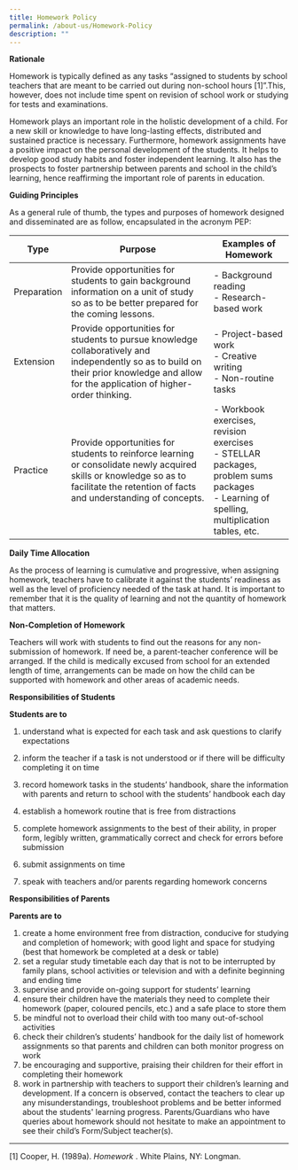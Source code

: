 ```yaml
---
title: Homework Policy
permalink: /about-us/Homework-Policy
description: ""
---
```

**Rationale**

Homework is typically defined as any tasks “assigned to students by school teachers that are meant to be carried out during non-school hours \[1\]”.This, however, does not include time spent on revision of school work or studying for tests and examinations.  
  
Homework plays an important role in the holistic development of a child. For a new skill or knowledge to have long-lasting effects, distributed and sustained practice is necessary. Furthermore, homework assignments have a positive impact on the personal development of the students. It helps to develop good study habits and foster independent learning. It also has the prospects to foster partnership between parents and school in the child’s learning, hence reaffirming the important role of parents in education.  
  

**Guiding Principles**

As a general rule of thumb, the types and purposes of homework designed and disseminated are as follow, encapsulated in the acronym PEP:

| Type | Purpose | Examples of Homework |
| -------- | -------- | -------- |
| Preparation     | Provide opportunities for students to gain background information on a unit of study so as to be better prepared for the coming lessons.     | - Background reading<br>-   Research-based work     |
|Extension|Provide opportunities for students to pursue knowledge collaboratively and independently so as to build on their prior knowledge and allow for the application of higher-order thinking.|-  Project-based work<br>-   Creative writing<br>-  Non-routine tasks
|Practice|Provide opportunities for students to reinforce learning or consolidate newly acquired skills or knowledge so as to facilitate the retention of facts and understanding of concepts.|-   Workbook exercises, revision exercises<br>-   STELLAR packages, problem sums packages<br>-   Learning of spelling, multiplication tables, etc.

**Daily Time Allocation**

As the process of learning is cumulative and progressive, when assigning homework, teachers have to calibrate it against the students’ readiness as well as the level of proficiency needed of the task at hand. It is important to remember that it is the quality of learning and not the quantity of homework that matters.  
  

**Non-Completion of Homework**

Teachers will work with students to find out the reasons for any non-submission of homework. If need be, a parent-teacher conference will be arranged. If the child is medically excused from school for an extended length of time, arrangements can be made on how the child can be supported with homework and other areas of academic needs.  
  

**Responsibilities of Students**

**Students are to**  

1.  understand what is expected for each task and ask questions to clarify expectations  
    
2.  inform the teacher if a task is not understood or if there will be difficulty completing it on time  
    
3.  record homework tasks in the students’ handbook, share the information with parents and return to school with the students’ handbook each day  
    
4.  establish a homework routine that is free from distractions  
    
5.  complete homework assignments to the best of their ability, in proper form, legibly written, grammatically correct and check for errors before submission  
    
6.  submit assignments on time  
    
7.  speak with teachers and/or parents regarding homework concerns  
    

  

**Responsibilities of Parents**

**Parents are to**  

1.  create a home environment free from distraction, conducive for studying and completion of homework; with good light and space for studying (best that homework be completed at a desk or table)
2.  set a regular study timetable each day that is not to be interrupted by family plans, school activities or television and with a definite beginning and ending time
3.  supervise and provide on-going support for students’ learning
4.  ensure their children have the materials they need to complete their homework (paper, coloured pencils, etc.) and a safe place to store them
5.  be mindful not to overload their child with too many out-of-school activities
6.  check their children’s students’ handbook for the daily list of homework assignments so that parents and children can both monitor progress on work
7.  be encouraging and supportive, praising their children for their effort in completing their homework
8.  work in partnership with teachers to support their children’s learning and development. If a concern is observed, contact the teachers to clear up any misunderstandings, troubleshoot problems and be better informed about the students' learning progress. Parents/Guardians who have queries about homework should not hesitate to make an appointment to see their child’s Form/Subject teacher(s).

* * *

\[1\] Cooper, H. (1989a). _Homework_ . White Plains, NY: Longman.
